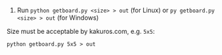 1. Run `python getboard.py <size> > out` (for Linux) or `py getboard.py <size> > out` (for Windows)

Size must be acceptable by kakuros.com, e.g. `5x5`: 

`python getboard.py 5x5 > out`
